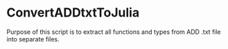 # ConvertADDtxtToJulia
Purpose of this script is to extract all functions and types from ADD .txt file into separate files.
